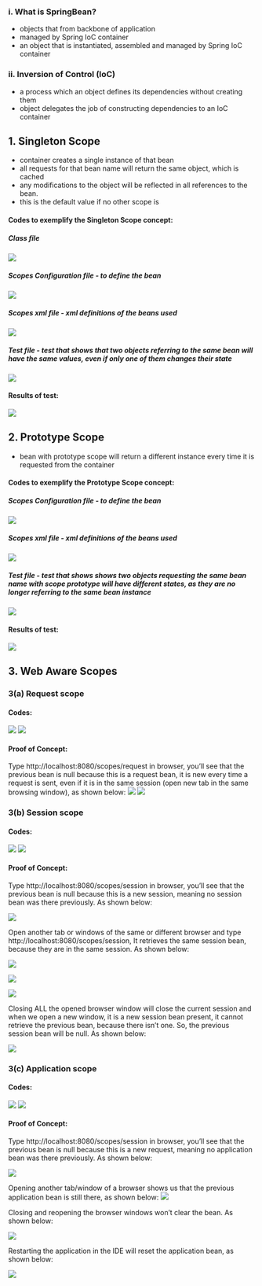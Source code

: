﻿### i. What is SpringBean?  
* objects that from backbone of application
* managed by Spring IoC container
* an object that is instantiated, assembled and managed by Spring IoC container

### ii. Inversion of Control (IoC)
* a process which an object defines its dependencies without creating them
* object delegates the job of constructing dependencies to an IoC container

## 1. Singleton Scope
* container creates a single instance of that bean
* all requests for that bean name will return the same object, which is cached
* any modifications to the object will be reflected in all references to the bean. 
* this is the default value if no other scope is 

#### Codes to exemplify the Singleton Scope concept:

##### Class file
![](https://devtraining2.blob.core.windows.net/devtraining2-images/2020/03/24/ce85863a.png)

##### Scopes Configuration file - to define the bean
![](https://devtraining2.blob.core.windows.net/devtraining2-images/2020/03/24/d0562b56.png)

##### Scopes xml file - xml definitions of the beans used
![](https://devtraining2.blob.core.windows.net/devtraining2-images/2020/03/24/eec61e73.png)

##### Test file - test that shows that two objects referring to the same bean will have the same values, even if only one of them changes their state
![](https://devtraining2.blob.core.windows.net/devtraining2-images/2020/03/24/138972d7.png)

#### Results of test:
![](https://devtraining2.blob.core.windows.net/devtraining2-images/2020/03/24/2d1dbd6.png)

## 2. Prototype Scope
* bean with prototype scope will return a different instance every
time it is requested from the container

#### Codes to exemplify the Prototype Scope concept:

##### Scopes Configuration file - to define the bean
![](https://devtraining2.blob.core.windows.net/devtraining2-images/2020/03/24/aec359a8.png)

##### Scopes xml file - xml definitions of the beans used
![](https://devtraining2.blob.core.windows.net/devtraining2-images/2020/03/24/5a54858c.png)

##### Test file - test that shows  shows two objects requesting the same bean name with scope prototype will have different states, as they are no longer referring to the same bean instance
![](https://devtraining2.blob.core.windows.net/devtraining2-images/2020/03/24/1f211cb3.png)

#### Results of test:
![](https://devtraining2.blob.core.windows.net/devtraining2-images/2020/03/24/5dd3da77.png)

## 3. Web Aware Scopes
### 3(a) Request scope
#### Codes:
![](https://devtraining2.blob.core.windows.net/devtraining2-images/2020/03/24/57f7aa18.png)
![](https://devtraining2.blob.core.windows.net/devtraining2-images/2020/03/24/9ac4ebd6.png)
#### Proof of Concept:
Type http://localhost:8080/scopes/request in browser, you’ll see that the previous bean is null because this is a request bean, it is new every time a request is sent, even if it is in the same session (open new tab in the same browsing window), as shown below:
![](https://devtraining2.blob.core.windows.net/devtraining2-images/2020/03/24/d5b27ff7.png)
![](https://devtraining2.blob.core.windows.net/devtraining2-images/2020/03/24/f9b943df.png)

### 3(b) Session scope
#### Codes:
![](https://devtraining2.blob.core.windows.net/devtraining2-images/2020/03/24/1895b800.png)
![](https://devtraining2.blob.core.windows.net/devtraining2-images/2020/03/24/42be83f4.png)
#### Proof of Concept:
Type http://localhost:8080/scopes/session in browser, you’ll see that the previous bean is null because this is a new session, meaning no session bean was there previously. As shown below:

![](https://devtraining2.blob.core.windows.net/devtraining2-images/2020/03/24/7126a32f.png)

Open another tab or windows of the same or different browser and type http://localhost:8080/scopes/session, It retrieves the same session bean, because they are in the same session. As shown below:

![](https://devtraining2.blob.core.windows.net/devtraining2-images/2020/03/24/8015a03e.png)

![](https://devtraining2.blob.core.windows.net/devtraining2-images/2020/03/24/69a5cf5d.png)

![](https://devtraining2.blob.core.windows.net/devtraining2-images/2020/03/24/dbd112f6.png)

Closing ALL the opened browser window will close the current session and when we open a new window, it is a new session bean present, it cannot retrieve the previous bean, because there isn’t one. So, the previous session bean will be null. As shown below:

![](https://devtraining2.blob.core.windows.net/devtraining2-images/2020/03/24/fa8aac67.png)

### 3(c) Application scope
#### Codes:
![](https://devtraining2.blob.core.windows.net/devtraining2-images/2020/03/24/7eacddd1.png)
![](https://devtraining2.blob.core.windows.net/devtraining2-images/2020/03/24/2ab32019.png)

#### Proof of Concept:
Type http://localhost:8080/scopes/session in browser, you’ll see that the previous bean is null because this is a new request, meaning no application bean was there previously. As shown below:

![](https://devtraining2.blob.core.windows.net/devtraining2-images/2020/03/24/bcfc6e1.png)

Opening another tab/window of a browser shows us that the previous application bean is still there, as shown below: 
![](https://devtraining2.blob.core.windows.net/devtraining2-images/2020/03/24/72bbc5c0.png)

Closing and reopening the browser windows won’t clear the bean. As shown below:

![](https://devtraining2.blob.core.windows.net/devtraining2-images/2020/03/24/92ee414f.png)

Restarting the application in the IDE will reset the application bean, as shown below:

![](https://devtraining2.blob.core.windows.net/devtraining2-images/2020/03/24/de0bb9a3.png)

